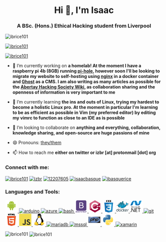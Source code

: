 <h1 align="center">Hi 👋, I'm Isaac</h1>
<h3 align="center">A BSc. (Hons.) Ethical Hacking student from Liverpool</h3>

<p align="left"> <img src="https://komarev.com/ghpvc/?username=ibrice101&label=Profile%20views&color=0e75b6&style=flat" alt="ibrice101" /> </p>

<p align="left"> <a href="https://github.com/ryo-ma/github-profile-trophy"><img src="https://github-profile-trophy.vercel.app/?username=ibrice101" alt="ibrice101" /></a> </p>

<p align="left"> <a href="https://twitter.com/ibrice101" target="blank"><img src="https://img.shields.io/twitter/follow/ibrice101?logo=twitter&style=for-the-badge" alt="ibrice101" /></a> </p>

- 🔭 I’m currently working on **a homelab! At the moment I have a raspberry pi 4b (8GB) running [pi-hole](https://pi-hole.net/), however soon I'll be looking to migrate my website to self-hosting using [nginx](https://www.nginx.com/) in a docker container and [Ghost](https://ghost.org/) as a CMS. I am also writing as many articles as possible for the [Abertay Hacking Society Wiki](https://wiki.hacksoc.co.uk/), as collaboration sharing and the openness of information is very important to me**

- 🌱 I’m currently learning **the ins and outs of Linux, trying my hardest to become a holistic Linux pro. At the moment in particular I'm learning to be as efficient as possible in Vim (my preferred editor) by editing my vimrc to function as close to an IDE as is possible**

- 👯 I’m looking to collaborate on **anything and everything, collaboration, knowledge sharing, and open-source are huge passions of mine**

- 😄 Pronouns: [they/them](they/them)

- 📫 How to reach me **either on twitter or izbr [at] protonmail [dot] org**

<h3 align="left">Connect with me:</h3>
<p align="left">
<a href="https://twitter.com/ibrice101" target="blank"><img align="center" src="https://raw.githubusercontent.com/rahuldkjain/github-profile-readme-generator/master/src/images/icons/Social/twitter.svg" alt="ibrice101" height="30" width="40" /></a>
<a href="https://linkedin.com/in/izbr" target="blank"><img align="center" src="https://raw.githubusercontent.com/rahuldkjain/github-profile-readme-generator/master/src/images/icons/Social/linked-in-alt.svg" alt="izbr" height="30" width="40" /></a>
<a href="https://stackoverflow.com/users/12207605" target="blank"><img align="center" src="https://raw.githubusercontent.com/rahuldkjain/github-profile-readme-generator/master/src/images/icons/Social/stack-overflow.svg" alt="12207605" height="30" width="40" /></a>
<a href="https://instagram.com/isaacbasque" target="blank"><img align="center" src="https://raw.githubusercontent.com/rahuldkjain/github-profile-readme-generator/master/src/images/icons/Social/instagram.svg" alt="isaacbasque" height="30" width="40" /></a>
<a href="https://www.hackerrank.com/ibasquerice" target="blank"><img align="center" src="https://raw.githubusercontent.com/rahuldkjain/github-profile-readme-generator/master/src/images/icons/Social/hackerrank.svg" alt="ibasquerice" height="30" width="40" /></a>
</p>

<h3 align="left">Languages and Tools:</h3>
<p align="left"> <a href="https://developer.android.com" target="_blank"> <img src="https://raw.githubusercontent.com/devicons/devicon/master/icons/android/android-original-wordmark.svg" alt="android" width="40" height="40"/> </a> <a href="https://www.arduino.cc/" target="_blank"> <img src="https://cdn.worldvectorlogo.com/logos/arduino-1.svg" alt="arduino" width="40" height="40"/> </a> <a href="https://azure.microsoft.com/en-in/" target="_blank"> <img src="https://www.vectorlogo.zone/logos/microsoft_azure/microsoft_azure-icon.svg" alt="azure" width="40" height="40"/> </a> <a href="https://www.gnu.org/software/bash/" target="_blank"> <img src="https://www.vectorlogo.zone/logos/gnu_bash/gnu_bash-icon.svg" alt="bash" width="40" height="40"/> </a> <a href="https://getbootstrap.com" target="_blank"> <img src="https://raw.githubusercontent.com/devicons/devicon/master/icons/bootstrap/bootstrap-plain-wordmark.svg" alt="bootstrap" width="40" height="40"/> </a> <a href="https://www.w3schools.com/cpp/" target="_blank"> <img src="https://raw.githubusercontent.com/devicons/devicon/master/icons/cplusplus/cplusplus-original.svg" alt="cplusplus" width="40" height="40"/> </a> <a href="https://www.w3schools.com/css/" target="_blank"> <img src="https://raw.githubusercontent.com/devicons/devicon/master/icons/css3/css3-original-wordmark.svg" alt="css3" width="40" height="40"/> </a> <a href="https://www.docker.com/" target="_blank"> <img src="https://raw.githubusercontent.com/devicons/devicon/master/icons/docker/docker-original-wordmark.svg" alt="docker" width="40" height="40"/> </a> <a href="https://dotnet.microsoft.com/" target="_blank"> <img src="https://raw.githubusercontent.com/devicons/devicon/master/icons/dot-net/dot-net-original-wordmark.svg" alt="dotnet" width="40" height="40"/> </a> <a href="https://git-scm.com/" target="_blank"> <img src="https://www.vectorlogo.zone/logos/git-scm/git-scm-icon.svg" alt="git" width="40" height="40"/> </a> <a href="https://www.w3.org/html/" target="_blank"> <img src="https://raw.githubusercontent.com/devicons/devicon/master/icons/html5/html5-original-wordmark.svg" alt="html5" width="40" height="40"/> </a> <a href="https://developer.mozilla.org/en-US/docs/Web/JavaScript" target="_blank"> <img src="https://raw.githubusercontent.com/devicons/devicon/master/icons/javascript/javascript-original.svg" alt="javascript" width="40" height="40"/> </a> <a href="https://www.linux.org/" target="_blank"> <img src="https://raw.githubusercontent.com/devicons/devicon/master/icons/linux/linux-original.svg" alt="linux" width="40" height="40"/> </a> <a href="https://mariadb.org/" target="_blank"> <img src="https://www.vectorlogo.zone/logos/mariadb/mariadb-icon.svg" alt="mariadb" width="40" height="40"/> </a> <a href="https://www.microsoft.com/en-us/sql-server" target="_blank"> <img src="https://www.svgrepo.com/show/303229/microsoft-sql-server-logo.svg" alt="mssql" width="40" height="40"/> </a> <a href="https://www.php.net" target="_blank"> <img src="https://raw.githubusercontent.com/devicons/devicon/master/icons/php/php-original.svg" alt="php" width="40" height="40"/> </a> <a href="https://www.python.org" target="_blank"> <img src="https://raw.githubusercontent.com/devicons/devicon/master/icons/python/python-original.svg" alt="python" width="40" height="40"/> </a> <a href="https://dotnet.microsoft.com/apps/xamarin" target="_blank"> <img src="https://raw.githubusercontent.com/detain/svg-logos/780f25886640cef088af994181646db2f6b1a3f8/svg/xamarin.svg" alt="xamarin" width="40" height="40"/> </a> </p>

<p><img align="left" src="https://github-readme-stats.vercel.app/api/top-langs?username=ibrice101&show_icons=true&locale=en&layout=compact" alt="ibrice101" /></p>

<p>&nbsp;<img align="center" src="https://github-readme-stats.vercel.app/api?username=ibrice101&show_icons=true&locale=en" alt="ibrice101" /></p>
